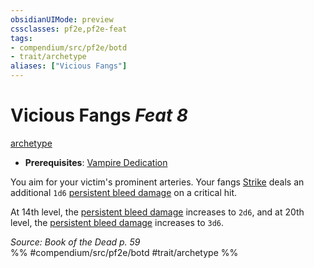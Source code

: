 ```yaml
---
obsidianUIMode: preview
cssclasses: pf2e,pf2e-feat
tags:
- compendium/src/pf2e/botd
- trait/archetype
aliases: ["Vicious Fangs"]
---
```

# Vicious Fangs  *Feat 8*  
[archetype](rules/traits/archetype.md "Archetype Feat Trait")  

- **Prerequisites**: [Vampire Dedication](compendium/feats/vampire-dedication-botd.md)

You aim for your victim's prominent arteries. Your fangs [Strike](rules/actions/strike.md) deals an additional `1d6` [persistent bleed damage](rules/conditions.md#Persistent%20Damage) on a critical hit.

At 14th level, the [persistent bleed damage](rules/conditions.md#Persistent%20Damage) increases to `2d6`, and at 20th level, the [persistent bleed damage](rules/conditions.md#Persistent%20Damage) increases to `3d6`.

*Source: Book of the Dead p. 59*  
%% #compendium/src/pf2e/botd #trait/archetype %%
